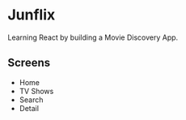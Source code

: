 # Junflix

Learning React by building a Movie Discovery App.


## Screens

- Home
- TV Shows
- Search
- Detail